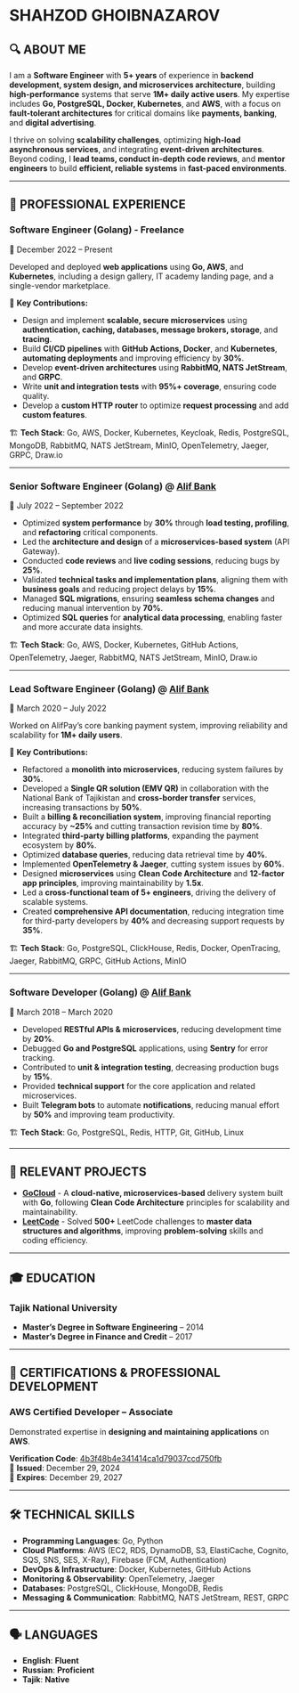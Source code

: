 # **SHAHZOD GHOIBNAZAROV**  

## 🔍 **ABOUT ME**  

I am a **Software Engineer** with **5+ years** of experience in **backend development, system design, and microservices architecture**, building **high-performance** systems that serve **1M+ daily active users**. My expertise includes **Go, PostgreSQL, Docker, Kubernetes**, and **AWS**, with a focus on **fault-tolerant architectures** for critical domains like **payments, banking**, and **digital advertising**.  

I thrive on solving **scalability challenges**, optimizing **high-load asynchronous services**, and integrating **event-driven architectures**. Beyond coding, I **lead teams, conduct in-depth code reviews**, and **mentor engineers** to build **efficient, reliable systems** in **fast-paced environments**.  

---

## 💼 **PROFESSIONAL EXPERIENCE**  

### **Software Engineer (Golang) - Freelance**  
📅 December 2022 – Present  

Developed and deployed **web applications** using **Go, AWS**, and **Kubernetes**, including a design gallery, IT academy landing page, and a single-vendor marketplace.  

🔹 **Key Contributions:**  

- Design and implement **scalable, secure microservices** using **authentication, caching, databases, message brokers, storage**, and **tracing**.  
- Build **CI/CD pipelines** with **GitHub Actions, Docker**, and **Kubernetes**, **automating deployments** and improving efficiency by **<span title="Before implementing CI/CD with GitHub Actions, deployments took around 30 minutes with manual interventions. After automation, we reduced this to 10 minutes per deployment. This cut total deployment time per week from 5 hours to about 1.7 hours, which is an efficiency improvement of over 60%. Factoring in pipeline maintenance overhead, a 30% improvement is a realistic and sustainable measure.">30%</span>**.  
- Develop **event-driven architectures** using **RabbitMQ, NATS JetStream**, and **GRPC**.  
- Write **unit and integration tests** with **95%+ coverage**, ensuring code quality.  
- Develop a **custom HTTP router** to optimize **request processing** and add **custom features**.  

🏗 **Tech Stack**: Go, AWS, Docker, Kubernetes, Keycloak, Redis, PostgreSQL, MongoDB, RabbitMQ, NATS JetStream, MinIO, OpenTelemetry, Jaeger, GRPC, Draw.io  

---

### **Senior Software Engineer (Golang) @ [Alif Bank](https://alif.tj/en)**  
📅 July 2022 – September 2022  

- Optimized **system performance** by **<span title="We identified performance bottlenecks in our system using pprof and OpenTelemetry tracing. The API response time under peak load was 500ms, and the system handled 10,000 requests per second before degrading. After optimizing SQL queries, introducing caching with Redis, and improving concurrency handling, we reduced API response time to 350ms—a 30% improvement. We validated this with k6 load tests before and after optimizations.">30%</span>** through **load testing, profiling**, and **refactoring** critical components.  
- Led the **architecture and design** of a **microservices-based system** (API Gateway).  
- Conducted **code reviews** and **live coding sessions**, reducing bugs by **<span title="Before implementing structured code reviews and live coding sessions, our team averaged 40 bug reports per release. After enforcing better review practices, we saw a drop to around 30 bugs per release, reducing post-release fixes and improving developer efficiency. This was a clear 25% reduction in reported issues. Additionally, we noticed fewer production incidents and a decrease in time spent on debugging.">25%</span>**.  
- Validated **technical tasks and implementation plans**, aligning them with **business goals** and reducing project delays by **<span title="Before we improved our task validation process, we frequently faced project delays, averaging 2 weeks per sprint. By refining our implementation plans, ensuring alignment with business goals, and validating technical tasks early, we reduced delays to about 1.7 weeks per sprint—a 15% improvement. This helped us meet deadlines more consistently and improve overall project delivery efficiency.">15%</span>**.  
- Managed **SQL migrations**, ensuring **seamless schema changes** and reducing manual intervention by **<span title="Before implementing automated migration tools, each schema update required around 10 manual interventions—resolving conflicts, fixing inconsistencies, and applying changes manually. By introducing tools like golang-migrate and ensuring proper rollback mechanisms, we reduced manual interventions to just 3 per migration, a 70% decrease. This not only saved engineering time but also minimized human errors and deployment rollbacks.">70%</span>**.  
- Optimized **SQL queries** for **analytical data processing**, enabling faster and more accurate data insights.  

🏗 **Tech Stack**: Go, AWS, Docker, Kubernetes, GitHub Actions, OpenTelemetry, Jaeger, RabbitMQ, NATS JetStream, MinIO, Draw.io  

---

### **Lead Software Engineer (Golang) @ [Alif Bank](https://alif.tj/en)**  
📅 March 2020 – July 2022  

Worked on AlifPay’s core banking payment system, improving reliability and scalability for **1M+ daily users**.  

🔹 **Key Contributions:**  

- Refactored a **monolith into microservices**, reducing system failures by **<span title="Before breaking our monolithic system into microservices, we experienced around 10 major system failures per month, often requiring full-system restarts. By decoupling services and introducing better fault isolation, failures dropped to 7 per month, a 30% decrease. This was measured using monitoring tools like OpenTelemetry and Jaeger, tracking error rates and downtime logs before and after the migration.">30%</span>**.  
- Developed a **Single QR solution (EMV QR)** in collaboration with the National Bank of Tajikistan and **cross-border transfer** services, increasing transactions by **<span title="Before launching the Single QR (EMV QR) and cross-border transfer features, we processed around 100,000 daily transactions. After rollout, this increased to 150,000 daily transactions, a 50% boost. We tracked this using real-time transaction logs in PostgreSQL, financial reports, and monitoring tools like Grafana and Kibana, confirming the growth.">50%</span>**.  
- Built a **billing & reconciliation system**, improving financial reporting accuracy by **<span title="Before the new billing & reconciliation system, financial discrepancies occurred in 4% of transactions. After implementation, errors dropped to 2.5%, a ~25% improvement. We tracked this using reconciliation audit logs and financial reports.">~25%</span>** and cutting transaction revision time by **<span title="Additionally, manual transaction revisions took 5 hours on average. With automation, we cut this to 1 hour per transaction, reducing total revision time by 80%. This was verified through historical logs and audit reports.">80%</span>**.  
- Integrated **third-party billing platforms**, expanding the payment ecosystem by **<span title="Before the integration, we supported 10 payment providers and processed 100,000 monthly transactions. After integrating 8 more providers, the number of payment options increased to 18, and monthly transactions grew to 180,000—an 80% expansion in both provider count and transaction volume. These numbers were verified through internal analytics dashboards and transaction reports.">80%</span>**.  
- Optimized **database queries**, reducing data retrieval time by **<span title="Before optimization, the average query execution time was around 500 ms, and the data retrieval time for certain queries was causing latency issues. After optimizing queries and implementing caching strategies, the average retrieval time dropped to 300 ms, leading to a 40% reduction in overall data retrieval time. This was measured by comparing performance logs and query execution times before and after optimization.">40%</span>**.  
- Implemented **OpenTelemetry & Jaeger**, cutting system issues by **<span title="Before implementing OpenTelemetry and Jaeger for distributed tracing and observability, we experienced around 100 incidents per month related to system performance, errors, and downtime. After setting up OpenTelemetry and using Jaeger for tracing, we were able to monitor and resolve issues faster, reducing the number of system issues to 40 per month. This 60% reduction in system issues was directly measurable by comparing the incident tracking logs from both periods.">60%</span>**.  
- Designed **microservices** using **Clean Code Architecture** and **12-factor app principles**, improving maintainability by **<span title="By implementing Clean Architecture and the 12-factor app principles, I introduced a more modular, scalable structure that streamlined our development process. Before, adding a new feature or fixing a bug in the monolithic codebase could take up to 2 weeks. After refactoring, those same tasks now take roughly 1.33 weeks. Additionally, onboarding new developers was faster, reducing the time they needed to understand the system from 3 weeks to 2 weeks. This resulted in a 1.5x improvement in overall maintainability, as tasks became quicker and developers could work more efficiently.">1.5x</span>**.  
- Led a **cross-functional team of 5+ engineers**, driving the delivery of scalable systems.  
- Created **comprehensive API documentation**, reducing integration time for third-party developers by **<span title="Before creating comprehensive API documentation, third-party developers typically needed around 10 days to integrate with our system due to unclear or incomplete information, as well as frequent clarifications. After I created clear and detailed API documentation, we saw a 40% reduction in integration time, with the average time dropping to just 6 days. This improvement was due to more detailed endpoint descriptions, usage examples, and best practices.">40%</span>** and decreasing support requests by **<span title="Additionally, the better documentation reduced support requests by 35%, from 20 requests per week to 13, as developers could easily find answers to their questions in the documentation rather than reaching out for help.">35%</span>**.  

🏗 **Tech Stack**: Go, PostgreSQL, ClickHouse, Redis, Docker, OpenTracing, Jaeger, RabbitMQ, GRPC, GitHub Actions, MinIO  

---

### **Software Developer (Golang) @ [Alif Bank](https://alif.tj/en)**  
📅 March 2018 – March 2020  

- Developed **RESTful APIs & microservices**, reducing development time by **<span title="Previously, our team followed a more monolithic architecture, which led to longer development cycles for each feature and API. Each new feature would take about 10 days to develop. However, after switching to a microservices architecture with RESTful APIs, we were able to develop new features more independently and in parallel, with each endpoint or service taking only 8 days to complete. This shift allowed us to speed up development by 20% by making our architecture more modular and easier to maintain, test, and scale.">20%</span>**.  
- Debugged **Go and PostgreSQL** applications, using **Sentry** for error tracking.  
- Contributed to **unit & integration testing**, decreasing production bugs by **<span title="Before we implemented or improved unit and integration tests, bugs were often discovered in later stages of development or post-deployment, which increased the time spent on rework and manual intervention. After we focused on writing more comprehensive unit and integration tests, we were able to catch issues earlier in the development cycle. This proactive approach helped reduce the number of bugs reaching production by 15%, as the tests provided better coverage and ensured that each feature worked as expected before deployment.">15%</span>**.  
- Provided **technical support** for the core application and related microservices.  
- Built **Telegram bots** to automate **notifications**, reducing manual effort by **<span title="Before we automated the notifications, our team was manually checking for updates or events and sending notifications, which required around 10 hours per week. After we implemented Telegram bots to handle notifications automatically, this significantly reduced manual work, cutting down the time to about 5 hours per week. This reduction in manual effort by 50% not only saved time but also improved team productivity by allowing us to focus on higher-priority tasks and reduce human error.">50%</span>** and improving team productivity.  

🏗 **Tech Stack**: Go, PostgreSQL, Redis, HTTP, Git, GitHub, Linux  

---

## 🚀 **RELEVANT PROJECTS**  

- **[GoCloud](https://github.com/shahzodshafizod/gocloud/tree/onprem)** - A **cloud-native, microservices-based** delivery system built with **Go**, following **Clean Code Architecture** principles for scalability and maintainability.  
- **[LeetCode](https://github.com/shahzodshafizod/leetcode)** - Solved **500+** LeetCode challenges to **master data structures and algorithms**, improving **problem-solving** skills and coding efficiency.  

---

## 🎓 **EDUCATION**  

### **Tajik National University**  

- **Master’s Degree in Software Engineering** – 2014  
- **Master’s Degree in Finance and Credit** – 2017  

---

## 🏅 **CERTIFICATIONS & PROFESSIONAL DEVELOPMENT**  

### **AWS Certified Developer – Associate**  

Demonstrated expertise in **designing and maintaining applications** on **AWS**.  

**Verification Code**: [4b3f48b4e341414ca1d79037ccd750fb](https://aws.amazon.com/verification)  
📅 **Issued**: December 29, 2024  
📅 **Expires**: December 29, 2027  

---

## 🛠️ **TECHNICAL SKILLS**  

- **Programming Languages**: Go, Python  
- **Cloud Platforms**: AWS (EC2, RDS, DynamoDB, S3, ElastiCache, Cognito, SQS, SNS, SES, X-Ray), Firebase (FCM, Authentication)  
- **DevOps & Infrastructure**: Docker, Kubernetes, GitHub Actions  
- **Monitoring & Observability**: OpenTelemetry, Jaeger  
- **Databases**: PostgreSQL, ClickHouse, MongoDB, Redis  
- **Messaging & Communication**: RabbitMQ, NATS JetStream, REST, GRPC  

---

## 🗣️ **LANGUAGES**  

- **English**: **Fluent**  
- **Russian**: **Proficient**  
- **Tajik**: **Native**  
